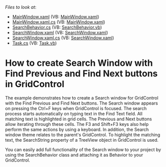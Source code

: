 <!-- default file list -->
*Files to look at*:

* [MainWindow.xaml](./CS/DevExpress.Example01/MainWindow.xaml) (VB: [MainWindow.xaml](./VB/DevExpress.Example01/MainWindow.xaml))
* [MainWindow.xaml.cs](./CS/DevExpress.Example01/MainWindow.xaml.cs) (VB: [MainWindow.xaml](./VB/DevExpress.Example01/MainWindow.xaml))
* [SearchBehavior.cs](./CS/DevExpress.Example01/SearchBehavior/SearchBehavior.cs) (VB: [SearchBehavior.vb](./VB/DevExpress.Example01/SearchBehavior/SearchBehavior.vb))
* [SearchWindow.xaml](./CS/DevExpress.Example01/SearchBehavior/SearchWindow.xaml) (VB: [SearchWindow.xaml](./VB/DevExpress.Example01/SearchBehavior/SearchWindow.xaml))
* [SearchWindow.xaml.cs](./CS/DevExpress.Example01/SearchBehavior/SearchWindow.xaml.cs) (VB: [SearchWindow.xaml](./VB/DevExpress.Example01/SearchBehavior/SearchWindow.xaml))
* [Task.cs](./CS/DevExpress.Example01/Task.cs) (VB: [Task.vb](./VB/DevExpress.Example01/Task.vb))
<!-- default file list end -->
# How to create Search Window with Find Previous and Find Next buttons in GridControl


<p>The example demonstrates how to create a Search window for GridControl with the Find Previous and Find Next buttons. The Search window appears on pressing the Ctrl+F keys when GridControl is focused. The search process starts automatically on typing text in the Find Text field. All matching text is highlighted in grid cells. The Previous and Next buttons allow iterating through these cells. The F3 and Shift+F3 keys also help perform the same actions by using a keyboard. In addition, the Search window theme relates to the parent's GridControl. To highlight the matching text, the SearchString property of a TreeView object in GridControl is used.</p>
<p>You can easily add full functionality of the Search window to your project by using the SearchBehavior class and attaching it as Behavior to your GridControl.</p>
<p> </p>

<br/>


